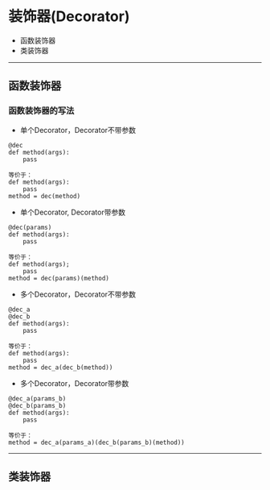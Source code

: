 # 装饰器(Decorator)

+ 函数装饰器
+ 类装饰器

--------------------------------------------------------------------------------
## 函数装饰器

### 函数装饰器的写法
+ 单个Decorator，Decorator不带参数
```
@dec
def method(args):
	pass

等价于：
def method(args):
	pass
method = dec(method)
```
+ 单个Decorator, Decorator带参数
```
@dec(params)
def method(args):
	pass

等价于：
def method(args);
	pass
method = dec(params)(method)
```

+ 多个Decorator，Decorator不带参数
```
@dec_a
@dec_b
def method(args):
	pass

等价于：
def method(args):
	pass
method = dec_a(dec_b(method))
```

+ 多个Decorator，Decorator带参数
```
@dec_a(params_b)
@dec_b(params_b)
def method(args):
	pass

等价于：
method = dec_a(params_a)(dec_b(params_b)(method))
```

--------------------------------------------------------------------------------
## 类装饰器

